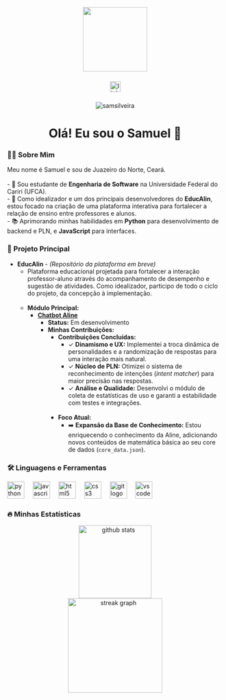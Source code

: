 <div align="center">
  <img height="150" src="https://media.giphy.com/media/M9gbBd9nbDrOTu1Mqx/giphy.gif"  />
</div>

###

<div align="center">
  <a href="https://www.linkedin.com/in/samuel-silveira-836b841a5/" target="_blank">
    <img src="https://img.shields.io/static/v1?message=LinkedIn&logo=linkedin&label=&color=0077B5&logoColor=white&labelColor=&style=for-the-badge" height="25" alt="linkedin logo"  />
  </a>
</div>

###

<div align="center">
  <img src="https://komarev.com/ghpvc/?username=samsilveira&label=Profile%20views&color=0e75b6&style=flat" alt="samsilveira" />
</div>

###

<h1 align="center">Olá! Eu sou o Samuel 👋</h1>

###

<h3 align="left">👨‍💻 Sobre Mim</h3>

<p align="left">
  Meu nome é Samuel e sou de Juazeiro do Norte, Ceará.
  <br><br>
  - 🔭 Sou estudante de <strong>Engenharia de Software</strong> na Universidade Federal do Cariri (UFCA).
  <br>
  - 🌱 Como idealizador e um dos principais desenvolvedores do <strong>EducAlin</strong>, estou focado na criação de uma plataforma interativa para fortalecer a relação de ensino entre professores e alunos.
  <br>
  - 📚 Aprimorando minhas habilidades em <strong>Python</strong> para desenvolvimento de backend e PLN, e <strong>JavaScript</strong> para interfaces.
</p>

###

<h3 align="left">🚀 Projeto Principal</h3>

<ul>
  <li>
    <strong>EducAlin</strong> - <em>(Repositório da plataforma em breve)</em>
    <ul>
      <li>Plataforma educacional projetada para fortalecer a interação professor-aluno através do acompanhamento de desempenho e sugestão de atividades. Como idealizador, participo de todo o ciclo do projeto, da concepção à implementação.</li>
      <br>
      <li>
        <strong>Módulo Principal:</strong>
        <ul>
          <li>
            <a href="https://github.com/ufca-es/educalin-chat"><strong>Chatbot Aline</strong></a>
            <ul>
              <li><strong>Status:</strong> Em desenvolvimento</li>
              <li><strong>Minhas Contribuições:</strong>
                <ul>
                  <li><strong>Contribuições Concluídas:</strong>
                    <ul>
                      <li>✓ <strong>Dinamismo e UX:</strong> Implementei a troca dinâmica de personalidades e a randomização de respostas para uma interação mais natural.</li>
                      <li>✓ <strong>Núcleo de PLN:</strong> Otimizei o sistema de reconhecimento de intenções (<em>intent matcher</em>) para maior precisão nas respostas.</li>
                      <li>✓ <strong>Análise e Qualidade:</strong> Desenvolvi o módulo de coleta de estatísticas de uso e garanti a estabilidade com testes e integrações.</li>
                    </ul>
                  </li>
                  <br>
                  <li><strong>Foco Atual:</strong>
                    <ul>
                      <li>➡️ <strong>Expansão da Base de Conhecimento:</strong> Estou enriquecendo o conhecimento da Aline, adicionando novos conteúdos de matemática básica ao seu core de dados (<code>core_data.json</code>).</li>
                    </ul>
                  </li>
                </ul>
              </li>
            </ul>
          </li>
        </ul>
      </li>
    </ul>
  </li>
</ul>


###

<h3 align="left">🛠️ Linguagens e Ferramentas</h3>

<div align="left">
  <img src="https://cdn.jsdelivr.net/gh/devicons/devicon/icons/python/python-original-wordmark.svg" height="40" alt="python logo"  />
  <img width="12" />
  <img src="https://cdn.jsdelivr.net/gh/devicons/devicon/icons/javascript/javascript-original.svg" height="40" alt="javascript logo"  />
  <img width="12" />
  <img src="https://cdn.jsdelivr.net/gh/devicons/devicon/icons/html5/html5-original.svg" height="40" alt="html5 logo"  />
  <img width="12" />
  <img src="https://cdn.jsdelivr.net/gh/devicons/devicon/icons/css3/css3-original.svg" height="40" alt="css3 logo"  />
  <img width="12" />
  <img src="https://cdn.jsdelivr.net/gh/devicons/devicon/icons/git/git-original.svg" height="40" alt="git logo"  />
  <img width="12" />
  <img src="https://cdn.jsdelivr.net/gh/devicons/devicon/icons/vscode/vscode-original.svg" height="40" alt="vscode logo"  />
</div>

###

<h3 align="left">🔥 Minhas Estatísticas</h3>

<div align="center">
  <img src="https://github-readme-stats.vercel.app/api?username=samsilveira&show_icons=true&theme=dracula&include_all_commits=true&count_private=true" height="170" alt="github stats"  />
  <br/>
  <img src="https://streak-stats.demolab.com?user=samsilveira&locale=pt_BR&mode=daily&theme=dracula&hide_border=false&border_radius=5&order=3" height="220" alt="streak graph"  />
</div>

###
